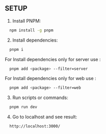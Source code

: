 ## SETUP 

1. Install PNPM:

```bash
  npm install -g pnpm
```

2. Install dependencies:

```bash
  pnpm i
```
    
For Install dependencies only for server use : 

```bash
  pnpm add <package> --filter=server
```

For Install dependencies only for web use : 

```bash
  pnpm add <package> --filter=web
```


3. Run scripts or commands:

```bash
  pnpm run dev
```

4. Go to localhost and see result:

```bash
  http://localhost:3000/
```

